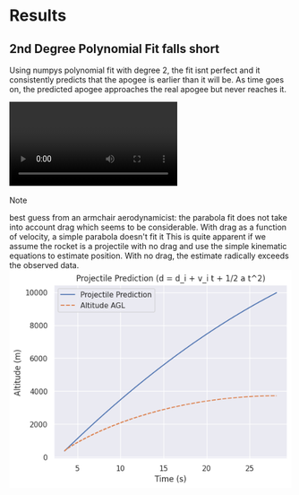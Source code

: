 # Results


## 2nd Degree Polynomial Fit falls short
Using numpys polynomial fit with degree 2, the fit isnt perfect and it consistently predicts that the apogee is earlier than it will be. As time goes on, the predicted apogee approaches the real apogee but never reaches it.

![Video showing Parabola prediction falls short](ParabolaFallingShort.mp4)

> [!NOTE]  
> best guess from an armchair aerodynamicist: the parabola fit does not take into account drag which seems to be considerable. With drag as a function of velocity, a simple parabola doesn't fit it
> This is quite apparent if we assume the rocket is a projectile with no drag and use the simple kinematic equations to estimate position. With no drag, the estimate radically exceeds the observed data. 
> ![Plot showing actual altitude compared to projectile prediction](ProjectileMotionIncorrect.png)

